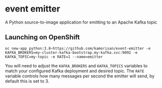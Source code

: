 # event emitter
A Python source-to-image application for emitting to an Apache Kafka topic

## Launching on OpenShift

```
oc new-app python:3.8~https://github.com/kamorisan/event-emitter -e KAFKA_BROKERS=my-cluster-kafka-bootstrap.my-kafka.svc:9092 -e KAFKA_TOPIC=my-topic -e RATE=1 --name=emitter
```

You will need to adjust the `KAFKA_BROKERS` and `KAFKA_TOPICS` variables to
match your configured Kafka deployment and desired topic. The `RATE` variable
controls how many messages per second the emitter will send, by default this
is set to 3.
